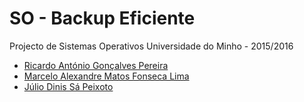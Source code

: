 # SO - Backup Eficiente

Projecto de Sistemas Operativos 
Universidade do Minho - 2015/2016



* [Ricardo António Gonçalves Pereira](https://github.com/ricardopereira33)
* [Marcelo Alexandre Matos Fonseca Lima](https://github.com/trestres)
* [Júlio Dinis Sá Peixoto](https://github.com/dinispeixoto)
